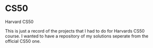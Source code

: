 # CS50
Harvard CS50

This is just a record of the projects that I had to do for Harvards CS50 course. I wanted to have a repository of my solutions
seperate from the official CS50 one. 
